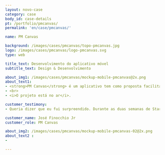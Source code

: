```yaml
---
layout: novo-case
category: case
body_id: case-details
pt: /portfolio/pmcanvas/
permalink: 'en/case/pmcanvas/'

name: PM Canvas

background: /images/cases/pmcanvas/topo-pmcanvas.jpg
logo: /images/cases/pmcanvas/logo-pmcanvas.svg
type: web

title_text: Desenvolvimento do aplicativo móvel
subtitle_text: Design & Desenvolvimento

about_img1: /images/cases/pmcanvas/mockup-mobile-pmcanvas@2x.png
about_text1:
- <strong>PM Canvas</strong> é um aplicativo tem como proposta facilitar a nova tendência de criação colaborativa para projetos de todos os portes. É possível elaborar planos em tempo real, independentemente da localização geográfica. Utilize a metodologia certa e o aplicativo certo para o projeto certo.
- <br>
- <i>O projeto está no ar</i>.

customer_testimony:
- Queria dizer que eu fui surpreendido. Durante as duas semanas de Startup Dev Mobile o time deu uma aula de gestão de projetos. Achamos que talvez o escopo estivesse grande demais, mas no fim deu tudo certo. E, além disso, entregaram uma coisa que para nós é muito importante, o fator 'Uau!' Hoje olho para o app e digo ‘Uau!

customer_name: José Finocchio Jr
customer_role: PM Canvas

about_img2: /images/cases/pmcanvas/mockup-mobile-pmcanvas-02@2x.png
about_text2 :
-

---
```

